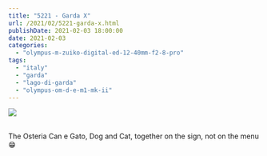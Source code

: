 ```yaml
---
title: "5221 - Garda X"
url: /2021/02/5221-garda-x.html
publishDate: 2021-02-03 18:00:00
date: 2021-02-03
categories: 
  - "olympus-m-zuiko-digital-ed-12-40mm-f2-8-pro"
tags: 
  - "italy"
  - "garda"
  - "lago-di-garda"
  - "olympus-om-d-e-m1-mk-ii"
---
```

<div class="container">
<div class="center"><a target="_blank" href="https://d25zfm9zpd7gm5.cloudfront.net/1200x1200/2018/20180914_155256_lr.jpg"><img class="webfeedsFeaturedVisual" src="https://d25zfm9zpd7gm5.cloudfront.net/0600x0600/2018/20180914_155256_lr.jpg" /></a></div>
</div>
<br />

The Osteria Can e Gato, Dog and Cat, together on the sign, 
not on the menu :grin: